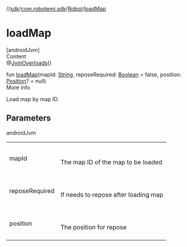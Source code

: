 //[sdk](../../../index.md)/[com.robotemi.sdk](../index.md)/[Robot](index.md)/[loadMap](load-map.md)



# loadMap  
[androidJvm]  
Content  
@[JvmOverloads](https://kotlinlang.org/api/latest/jvm/stdlib/kotlin.jvm/-jvm-overloads/index.html)()  
  
fun [loadMap](load-map.md)(mapId: [String](https://kotlinlang.org/api/latest/jvm/stdlib/kotlin/-string/index.html), reposeRequired: [Boolean](https://kotlinlang.org/api/latest/jvm/stdlib/kotlin/-boolean/index.html) = false, position: [Position](../../com.robotemi.sdk.navigation.model/-position/index.md)? = null)  
More info  


Load map by map ID.



## Parameters  
  
androidJvm  
  
| | |
|---|---|
| <a name="com.robotemi.sdk/Robot/loadMap/#kotlin.String#kotlin.Boolean#com.robotemi.sdk.navigation.model.Position?/PointingToDeclaration/"></a>mapId| <a name="com.robotemi.sdk/Robot/loadMap/#kotlin.String#kotlin.Boolean#com.robotemi.sdk.navigation.model.Position?/PointingToDeclaration/"></a><br><br>The map ID of the map to be loaded<br><br>|
| <a name="com.robotemi.sdk/Robot/loadMap/#kotlin.String#kotlin.Boolean#com.robotemi.sdk.navigation.model.Position?/PointingToDeclaration/"></a>reposeRequired| <a name="com.robotemi.sdk/Robot/loadMap/#kotlin.String#kotlin.Boolean#com.robotemi.sdk.navigation.model.Position?/PointingToDeclaration/"></a><br><br>If needs to repose after loading map<br><br>|
| <a name="com.robotemi.sdk/Robot/loadMap/#kotlin.String#kotlin.Boolean#com.robotemi.sdk.navigation.model.Position?/PointingToDeclaration/"></a>position| <a name="com.robotemi.sdk/Robot/loadMap/#kotlin.String#kotlin.Boolean#com.robotemi.sdk.navigation.model.Position?/PointingToDeclaration/"></a><br><br>The position for repose<br><br>|
  
  




